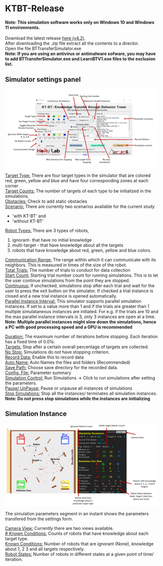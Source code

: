 # KTBT-Release
#### Note: This simulation software works only on Windows 10 and Windows 11 environments.  
Download the latest release [here (v4.2)](https://github.com/herolab-uga/KTBT-Release/releases/tag/v4.2).  
After downloading the .zip file extract all the contents to a director.  
Open the file BTTransferSimulator.exe  
**Note: If you are using an antivirus or antimalware sofware, you may have to add BTTransferSimulator.exe and LearnBTV1.exe files to the exclusion list.**  

## Simulator settings panel
![FrontEnd](https://github.com/herolab-uga/KTBT-Release/blob/master/forWiki/FrontEnd.png)

<ins> Target Type:</ins> There are four target types in the simulator that are colored red, green, yellow and blue and have four corresponding zones at each corner  
<ins>Target Counts:</ins> The number of targets of each type to be initialized in the simulations.  
<ins>Obstacles:</ins> Check to add static obstacles  
<ins>Scenario:</ins> There are currently two scenarios available for the current study 
&nbsp; 
* 'with KT-BT' and 
* 'without KT-BT'  

<ins>Robot Types:</ins> There are 3 types of robots, 
&nbsp;  
1. ignorant- that have no initial knowledge
2. multi-target - that have knowledge about all the targets
3. robots that have knowledge about red, green, yellow and blue colors.

<ins>Communication Range:</ins> The range within which it can communicate with its neighbors. This is measured in times of the size of the robot.  
<ins>Total Trials:</ins> The number of trials to conduct for data collection  
<ins>Start Count:</ins> Starting trial number count for running simulations. This is to let the user continue simulations from the point they are stopped.  
<ins>Continuous:</ins> If unchecked, simulations stop after each trial and wait for the user to press the exit button on the simulator. If checked a trial instance is closed and a new trial instance is opened automatically.  
<ins>Parallel Instance Interval:</ins> This simulator supports parallel simulation instances. If set to a value more than 1 and if the trials are greater than 1 multiple simulataneous instances are initiated. For e.g. if the trials are 10 and the max parallel instance intervals is 3, only 3 instances are open at a time.  
**Note: Multiple parallel instances might slow down the simulations, hence a PC with good processing speed and a GPU is recommended**  

<ins>Duration:</ins> The maximum number of iterations before stopping. Each iteration has a fixed time of 0.01s.  
<ins>Targets:</ins> Stop after a certain overall percentage of targets are collected.  
<ins>No Stop:</ins> Simulations do not have stopping criterion.  
<ins>Record Data:</ins> Enable this to record data  
<ins>Auto Name:</ins> Auto Names the files and folders (Recommended)  
<ins>Save Path:</ins> Choose save directory for the recorded data.  
<ins>Config. File:</ins> Parameter summary  
<ins>Simulation Control:</ins> Run Simulations -> Click to run simulations after setting the parameters.  
<ins>Pause/ UnPause:</ins> Pause or unpause all instances of simulations  
<ins>Stop Simulations:</ins> Stop all the instances/ terminates all simulation instances.  
**Note: Do not press stop simulations while the instances are initializing**







## Simulation Instance
![SimulationInstance](https://github.com/herolab-uga/KTBT-Release/blob/master/forWiki/Simuloation.png)

The simulation parameters segment in an instant shows the parameters transfered from the settings form.

<ins>Camera View:</ins> Currently there are two views available.  
<ins># Known Conditions:</ins> Counts of robots that have knowledge about each target type.  
<ins>Known Conditions:</ins> Number of robots that are ignorant (None), knowledge about 1, 2 3 and all targets respectively.  
<ins>Robot States:</ins> Number of robots in different states at a given point of time/ iteration.  
